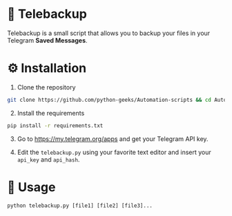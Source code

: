 # 💾 Telebackup

Telebackup is a small script that allows you to backup your files in your Telegram **Saved Messages**.

# ⚙️ Installation

1. Clone the repository
```bash
git clone https://github.com/python-geeks/Automation-scripts && cd Automation-scripts/telegram_backup
```

2. Install the requirements
```bash
pip install -r requirements.txt
```
3. Go to https://my.telegram.org/apps and get your Telegram API key. 

4. Edit the `telebackup.py` using your favorite text editor and insert your `api_key` and `api_hash`.

# 💫 Usage
```python
python telebackup.py [file1] [file2] [file3]...
```